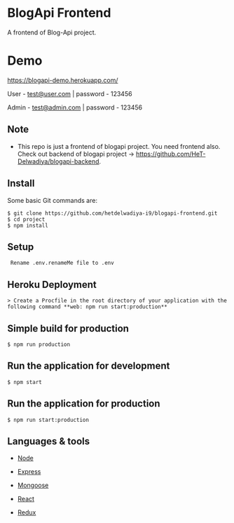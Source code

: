 # BlogApi Frontend
A frontend of Blog-Api project.

# Demo
https://blogapi-demo.herokuapp.com/

User - test@user.com | password - 123456

Admin - test@admin.com | password - 123456

## Note 

  * This repo is just a frontend of blogapi project. You need frontend also. Check out backend of blogapi project -> https://github.com/HeT-Delwadiya/blogapi-backend.

## Install

Some basic Git commands are:

```
$ git clone https://github.com/hetdelwadiya-i9/blogapi-frontend.git
$ cd project
$ npm install
```

## Setup

```
 Rename .env.renameMe file to .env
```

## Heroku Deployment

```
> Create a Procfile in the root directory of your application with the following command **web: npm run start:production**
```


## Simple build for production

```
$ npm run production
```

## Run the application for development

```
$ npm start
```

## Run the application for production

```
$ npm run start:production
```

## Languages & tools

- [Node](https://nodejs.org/en/)

- [Express](https://expressjs.com/)

- [Mongoose](https://mongoosejs.com/)

- [React](https://reactjs.org/)

- [Redux](https://redux.js.org/)
